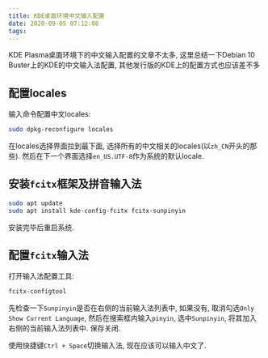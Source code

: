 ```yaml
---
title: KDE桌面环境中文输入配置
date: 2020-09-05 07:12:08
tags:
---
```


KDE Plasma桌面环境下的中文输入配置的文章不太多, 这里总结一下Debian 10 Buster上的KDE的中文输入法配置, 其他发行版的KDE上的配置方式也应该差不多

## 配置locales

输入命令配置中文locales:

```bash
sudo dpkg-reconfigure locales
```

在locales选择界面拉到最下面, 选择所有的中文相关的locales(以`zh_CN`开头的那些). 然后在下一个界面选择`en_US.UTF-8`作为系统的默认locale.

## 安装`fcitx`框架及拼音输入法

```bash
sudo apt update
sudo apt install kde-config-fcitx fcitx-sunpinyin
```

安装完毕后重启系统.

## 配置`fcitx`输入法

打开输入法配置工具:

```bash
fcitx-configtool
```

先检查一下`Sunpinyin`是否在右侧的当前输入法列表中, 如果没有, 取消勾选`Only Show Current Language`, 然后在搜索框内输入`pinyin`, 选中`Sunpinyin`, 将其加入右侧的当前输入法列表中. 保存关闭.

使用快捷键`Ctrl + Space`切换输入法, 现在应该可以输入中文了.
